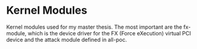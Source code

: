 # Kernel Modules

Kernel modules used for my master thesis. The most important are the fx-module, which is the device driver for the FX (Force eXecution) virtual PCI device and the attack module defined in all-poc.  
